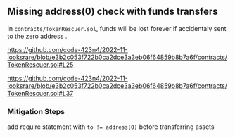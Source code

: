## Missing address(0) check with funds transfers

In `contracts/TokenRescuer.sol`, funds will be lost forever if accidentaly sent to the zero address . 

https://github.com/code-423n4/2022-11-looksrare/blob/e3b2c053f722b0ca2dce3a3eb06f64859b8b7a6f/contracts/TokenRescuer.sol#L25

https://github.com/code-423n4/2022-11-looksrare/blob/e3b2c053f722b0ca2dce3a3eb06f64859b8b7a6f/contracts/TokenRescuer.sol#L37

### Mitigation Steps
add require statement with `to != address(0)` before transferring assets
